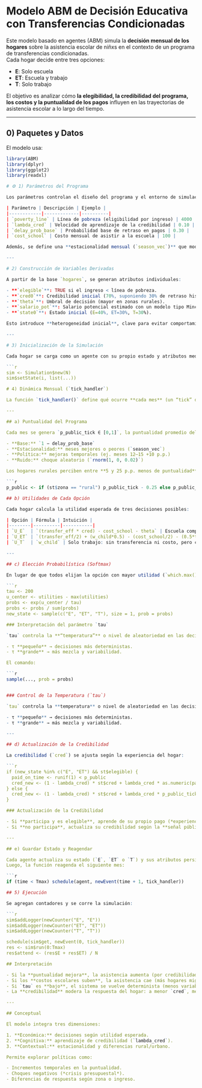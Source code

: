 # Modelo ABM de Decisión Educativa con Transferencias Condicionadas

Este modelo basado en agentes (ABM) simula la **decisión mensual de los hogares** sobre la asistencia escolar de niñxs en el contexto de un programa de transferencias condicionadas.  
Cada hogar decide entre tres opciones:

-  **E**: Solo escuela  
- **ET**: Escuela y trabajo  
-  **T**: Solo trabajo  

El objetivo es analizar cómo **la elegibilidad, la credibilidad del programa, los costos y la puntualidad de los pagos** influyen en las trayectorias de asistencia escolar a lo largo del tiempo.

---

##  0) Paquetes y Datos

El modelo usa:

```r
library(ABM)
library(dplyr)
library(ggplot2)
library(readxl)

# ⚙️ 1) Parámetros del Programa

Los parámetros controlan el diseño del programa y el entorno de simulación:

| Parámetro | Descripción | Ejemplo |
|------------|-------------|----------|
| `poverty_line` | Línea de pobreza (eligibilidad por ingreso) | 4000 |
| `lambda_cred` | Velocidad de aprendizaje de la credibilidad | 0.10 |
| `delay_prob_base` | Probabilidad base de retraso en pagos | 0.30 |
| `cost_school` | Costo mensual de asistir a la escuela | 100 |

Además, se define una **estacionalidad mensual (`season_vec`)** que modifica la puntualidad del programa entre **−0.03 y +0.02** puntos porcentuales según el mes (por ejemplo, en marzo y abril los pagos son más tardíos).

---

# 2) Construcción de Variables Derivadas

A partir de la base `hogares`, se generan atributos individuales:

- **`elegible`**: TRUE si el ingreso < línea de pobreza.  
- **`cred0`**: Credibilidad inicial (70%, suponiendo 30% de retraso histórico).  
- **`theta`**: Umbral de decisión (mayor en zonas rurales).  
- **`salario_pot`**: Salario potencial estimado con un modelo tipo Mincer.  
- **`state0`**: Estado inicial (E=40%, ET=30%, T=30%).

Esto introduce **heterogeneidad inicial**, clave para evitar comportamientos idénticos entre agentes.

---

# 3) Inicialización de la Simulación

Cada hogar se carga como un agente con su propio estado y atributos mediante:

```r
sim <- Simulation$new(N)
sim$setState(i, list(...))

# 4) Dinámica Mensual (`tick_handler`)

La función `tick_handler()` define qué ocurre **cada mes** (un “tick” del modelo).

---

## a) Puntualidad del Programa

Cada mes se genera `p_public_tick ∈ [0,1]`, la puntualidad promedio del programa, combinando:

- **Base:** `1 − delay_prob_base`
- **Estacionalidad:** meses mejores o peores (`season_vec`)
- **Política:** mejoras temporales (ej. meses 12–15 +10 p.p.)
- **Ruido:** choque aleatorio (`rnorm(1, 0, 0.02)`)

Los hogares rurales perciben entre **5 y 25 p.p. menos de puntualidad**:

```r
p_public <- if (st$zona == "rural") p_public_tick - 0.25 else p_public_tick

## b) Utilidades de Cada Opción

Cada hogar calcula la utilidad esperada de tres decisiones posibles:

| Opción | Fórmula | Intuición |
|--------|----------|-----------|
| `U_E`  | `(transfer_eff * cred) - cost_school - theta` | Escuela completa: recibe la transferencia esperada, paga el costo total y enfrenta la barrera de asistencia. |
| `U_ET` | `(transfer_eff/2) + (w_child*0.5) - (cost_school/2) - (0.5*theta)` | Escuela + trabajo: recibe y paga la mitad, enfrenta barrera parcial. |
| `U_T`  | `w_child` | Solo trabajo: sin transferencia ni costo, pero con ingreso laboral completo. |

---

## c) Elección Probabilística (Softmax)

En lugar de que todos elijan la opción con mayor utilidad (`which.max()`), se usa una elección probabilística tipo **logit/softmax**:

```r
tau <- 200
u_center <- utilities - max(utilities)
probs <- exp(u_center / tau)
probs <- probs / sum(probs)
new_state <- sample(c("E", "ET", "T"), size = 1, prob = probs)

### Interpretación del parámetro `tau`

`tau` controla la **“temperatura”** o nivel de aleatoriedad en las decisiones:

- τ **pequeño** → decisiones más deterministas.  
- τ **grande** → más mezcla y variabilidad.  

El comando:

```r
sample(..., prob = probs)


### Control de la Temperatura (`tau`)

`tau` controla la **temperatura** o nivel de aleatoriedad en las decisiones del hogar:

- τ **pequeño** → decisiones más deterministas.  
- τ **grande** → más mezcla y variabilidad.  

---

## d) Actualización de la Credibilidad

La credibilidad (`cred`) se ajusta según la experiencia del hogar:

```r
if (new_state %in% c("E", "ET") && st$elegible) {
  paid_on_time <- runif(1) < p_public
  cred_new <- (1 - lambda_cred) * st$cred + lambda_cred * as.numeric(paid_on_time)
} else {
  cred_new <- (1 - lambda_cred) * st$cred + lambda_cred * p_public_tick
}

### Actualización de la Credibilidad

- Si **participa y es elegible**, aprende de su propio pago (*experiencia directa*).  
- Si **no participa**, actualiza su credibilidad según la **señal pública del mes** (`p_public_tick`).

---

## e) Guardar Estado y Reagendar

Cada agente actualiza su estado (`E`, `ET` o `T`) y sus atributos persistentes (edad, zona, etc.).  
Luego, la función reagenda el siguiente mes:

```r
if (time < Tmax) schedule(agent, newEvent(time + 1, tick_handler))

## 5) Ejecución

Se agregan contadores y se corre la simulación:

```r
sim$addLogger(newCounter("E", "E"))
sim$addLogger(newCounter("ET", "ET"))
sim$addLogger(newCounter("T", "T"))

schedule(sim$get, newEvent(0, tick_handler))
res <- sim$run(0:Tmax)
res$attend <- (res$E + res$ET) / N

## Interpretación

- Si la **puntualidad mejora**, la asistencia aumenta (por credibilidad y transferencias efectivas).  
- Si los **costos escolares suben**, la asistencia cae (más hogares migran a `ET` o `T`).  
- Si `tau` es **bajo**, el sistema se vuelve determinista (menos variabilidad).  
- La **credibilidad** modera la respuesta del hogar: a menor `cred`, menor peso a la transferencia.

---

## Conceptual

El modelo integra tres dimensiones:

1. **Económica:** decisiones según utilidad esperada.  
2. **Cognitiva:** aprendizaje de credibilidad (`lambda_cred`).  
3. **Contextual:** estacionalidad y diferencias rural/urbano.

Permite explorar políticas como:

- Incrementos temporales en la puntualidad.  
- Choques negativos (*crisis presupuestal*).  
- Diferencias de respuesta según zona o ingreso.



